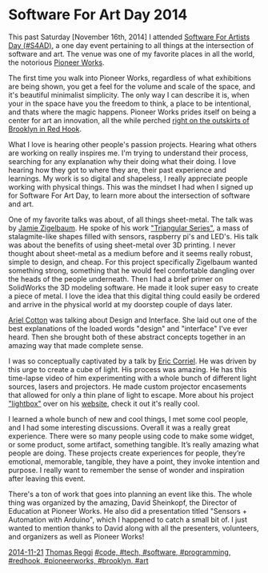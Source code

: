 # Software For Art Day 2014

This past Saturday [November 16th, 2014] I attended [Software For Artists Day (#S4AD)](softwareforartistsday.com), a one day event pertaining to all things at the intersection of software and art. The venue was one of my favorite places in all the world, the notorious [Pioneer Works](http://pioneerworks.org/). 

The first time you walk into Pioneer Works, regardless of what exhibitions are being shown, you get a feel for the volume and scale of the space, and it's beautiful minimalist simplicity. The only way I can describe it is, when your in the space have you the freedom to think, a place to be intentional, and thats where the magic happens. Pioneer Works prides itself on being a center for art an innovation, all the while perched [right on the outskirts of Brooklyn in Red Hook](https://www.google.com/maps/place/Pioneer+Works/@40.679158,-74.012228,17z/data=!3m1!4b1!4m2!3m1!1s0x89c25a8a1abfdfb9:0xc48631e0fdda4d1c).

What I love is hearing other people's passion projects. Hearing what others are working on really inspires me. I'm trying to understand their process, searching for any explanation why their doing what their doing. I love hearing how they got to where they are, their past experience and learnings. My work is so digital and shapeless, I really appreciate people working with physical things. This was the mindset I had when I signed up for Software For Art Day, to learn more about the intersection of software and art.

One of my favorite talks was about, of all things sheet-metal. The talk was by [Jamie Zigelbaum](https://twitter.com/jamiezigelbaum). He spoke of his work ["Triangular Series"](http://www.jamiezigelbaum.com/#/triangular-series/), a mass of stalagmite-like shapes filled with sensors, raspberry pi's and LED's. His talk was about the benefits of using sheet-metal over 3D printing. I never thought about sheet-metal as a medium before and it seems really robust, simple to design, and cheap. For this project specifically Zigelbaum wanted something strong, something that he would feel comfortable dangling over the heads of the people underneath. Then I had a brief primer on SolidWorks the 3D modeling software. He made it look super easy to create a piece of metal. I love the idea that this digital thing could easily be ordered and arrive in the physical world at my doorstep couple of days later.

[Ariel Cotton](https://twitter.com/ericcorriel) was talking about Design and Interface. She laid out one of the best explanations of the loaded words "design" and "interface" I've ever heard. Then she brought both of these abstract concepts together in an amazing way that made complete sense.

I was so conceptually captivated by a talk by [Eric Corriel](https://twitter.com/ericcorriel). He was driven by this urge to create a cube of light. His process was amazing. He has this time-lapse video of him experimenting with a whole bunch of different light sources, lasers and projectors. He made custom projector encasements that allowed for only a thin plane of light to escape. More about his project ["lightbox"](http://www.ericcorriel.com/art/lightbox/) over on his [website](http://www.ericcorriel.com), check it out it's really cool.

I learned a whole bunch of new and cool things, I met some cool people, and I had some interesting discussions. Overall it was a really great experience. There were so many people using code to make some widget, or some product, some artifact, something tangible. It’s really amazing what people are doing. These projects create experiences for people, they’re emotional, memorable, tangible, they have a point, they invoke intention and purpose. I really want to remember the sense of wonder and inspiration after leaving this event.

There's a ton of work that goes into planning an event like this. The whole thing was organized by the amazing, David Sheinkopf, the Director of Education at Pioneer Works. He also did a presentation titled "Sensors + Automation with Arduino", which I happened to catch a small bit of. I just wanted to mention thanks to David along with all the presenters, volunteers, and organizers as well as Pioneer Works!

[2014-11-21](#date)
[Thomas Reggi](#author)
[#code, #tech, #software, #programming, #redhook, #pioneerworks, #brooklyn, #art](#tags)
